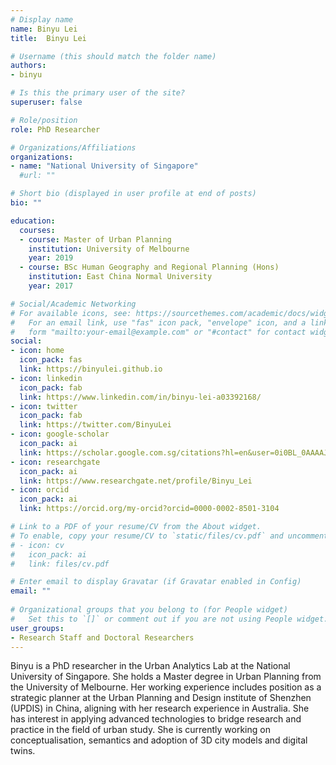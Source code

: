 ```yaml
---
# Display name
name: Binyu Lei
title:  Binyu Lei

# Username (this should match the folder name)
authors:
- binyu

# Is this the primary user of the site?
superuser: false

# Role/position
role: PhD Researcher

# Organizations/Affiliations
organizations:
- name: "National University of Singapore"
  #url: ""

# Short bio (displayed in user profile at end of posts)
bio: ""

education:
  courses:
  - course: Master of Urban Planning
    institution: University of Melbourne
    year: 2019
  - course: BSc Human Geography and Regional Planning (Hons)
    institution: East China Normal University
    year: 2017

# Social/Academic Networking
# For available icons, see: https://sourcethemes.com/academic/docs/widgets/#icons
#   For an email link, use "fas" icon pack, "envelope" icon, and a link in the
#   form "mailto:your-email@example.com" or "#contact" for contact widget.
social:
- icon: home
  icon_pack: fas
  link: https://binyulei.github.io
- icon: linkedin
  icon_pack: fab
  link: https://www.linkedin.com/in/binyu-lei-a03392168/
- icon: twitter
  icon_pack: fab
  link: https://twitter.com/BinyuLei
- icon: google-scholar
  icon_pack: ai
  link: https://scholar.google.com.sg/citations?hl=en&user=0i0BL_0AAAAJ
- icon: researchgate
  icon_pack: ai
  link: https://www.researchgate.net/profile/Binyu_Lei
- icon: orcid
  icon_pack: ai
  link: https://orcid.org/my-orcid?orcid=0000-0002-8501-3104

# Link to a PDF of your resume/CV from the About widget.
# To enable, copy your resume/CV to `static/files/cv.pdf` and uncomment the lines below.  
# - icon: cv
#   icon_pack: ai
#   link: files/cv.pdf

# Enter email to display Gravatar (if Gravatar enabled in Config)
email: ""
  
# Organizational groups that you belong to (for People widget)
#   Set this to `[]` or comment out if you are not using People widget.  
user_groups:
- Research Staff and Doctoral Researchers
---
```


Binyu is a PhD researcher in the Urban Analytics Lab at the National University of Singapore.
She holds a Master degree in Urban Planning from the University of Melbourne.
Her working experience includes position as a strategic planner at the Urban Planning and Design institute of Shenzhen (UPDIS) in China, aligning with her research experience in Australia.
She has interest in applying advanced technologies to bridge research and practice in the field of urban study.
She is currently working on conceptualisation, semantics and adoption of 3D city models and digital twins.
